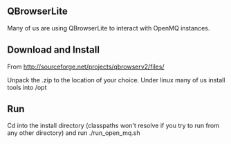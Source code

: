 ## QBrowserLite

Many of us are using QBrowserLite to interact with OpenMQ instances.

## Download and Install

From http://sourceforge.net/projects/qbrowserv2/files/

Unpack the .zip to the location of your choice. Under linux many of us install tools into /opt

## Run

Cd into the install directory (classpaths won't resolve if you try to run from any other directory) and run ./run_open_mq.sh
